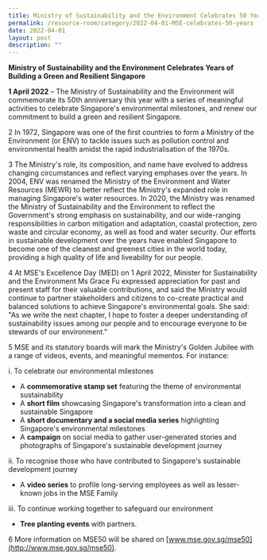 ```yaml
---
title: Ministry of Sustainability and the Environment Celebrates 50	Years of Building a Green and Resilient Singapore
permalink: /resource-room/category/2022-04-01-MSE-celebrates-50-years
date: 2022-04-01
layout: post
description: ""
---
```


**Ministry of Sustainability and the Environment Celebrates Years of Building a Green and Resilient Singapore**

**1 April 2022** – The Ministry of Sustainability and the Environment will commemorate its 50th anniversary this year with a series of meaningful activities to celebrate Singapore&#39;s environmental milestones, and renew our commitment to build a green and resilient Singapore.

2 In 1972, Singapore was one of the first countries to form a Ministry of the Environment (or ENV) to tackle issues such as pollution control and environmental health amidst the rapid industrialisation of the 1970s.

3 The Ministry&#39;s role, its composition, and name have evolved to address changing circumstances and reflect varying emphases over the years. In 2004, ENV was renamed the Ministry of the Environment and Water Resources (MEWR) to better reflect the Ministry&#39;s expanded role in managing Singapore&#39;s water resources. In 2020, the Ministry was renamed the Ministry of Sustainability and the Environment to reflect the Government&#39;s strong emphasis on sustainability, and our wide-ranging responsibilities in carbon mitigation and adaptation, coastal protection, zero waste and circular economy, as well as food and water security. Our efforts in sustainable development over the years have enabled Singapore to become one of the cleanest and greenest cities in the world today, providing a high quality of life and liveability for our people.

4 At MSE&#39;s Excellence Day (MED) on 1 April 2022, Minister for Sustainability and the Environment Ms Grace Fu expressed appreciation for past and present staff for their valuable contributions, and said the Ministry would continue to partner stakeholders and citizens to co-create practical and balanced solutions to achieve Singapore&#39;s environmental goals. She said: &quot;As we write the next chapter, I hope to foster a deeper understanding of sustainability issues among our people and to encourage everyone to be stewards of our environment.&quot;

5 MSE and its statutory boards will mark the Ministry&#39;s Golden Jubilee with a range of videos, events, and meaningful mementos. For instance:

i. To celebrate our environmental milestones

- A **commemorative stamp set** featuring the theme of environmental sustainability
- A **short film** showcasing Singapore&#39;s transformation into a clean and sustainable Singapore
- A **short documentary and a social media series** highlighting Singapore&#39;s environmental milestones
- A **campaign** on social media to gather user-generated stories and photographs of Singapore&#39;s sustainable development journey

ii. To recognise those who have contributed to Singapore&#39;s sustainable development journey

- A **video series** to profile long-serving employees as well as lesser-known jobs in the MSE Family

iii. To continue working together to safeguard our environment

- **Tree planting events** with partners. 

6 More information on MSE50 will be shared on [www.mse.gov.sg/mse50](http://www.mse.gov.sg/mse50).

